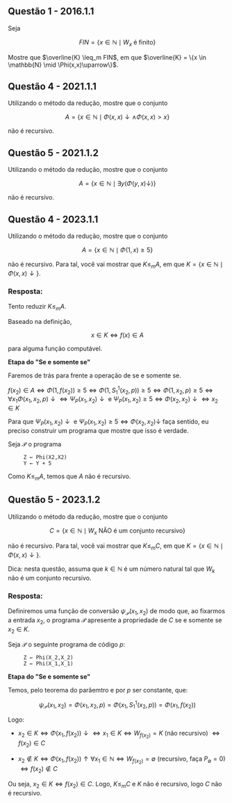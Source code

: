## Questão 1 - 2016.1.1

Seja

$$FIN = \{x \in \mathbb{N} \mid W_x \text{ é finito}\}$$

Mostre que $\overline{K} \leq_m FIN$, em que $\overline{K} = \{x \in \mathbb{N} \mid \Phi(x,x)\uparrow\}$.

## Questão 4 - 2021.1.1

Utilizando o método da redução, mostre que o conjunto

$$A = \{x \in \mathbb{N} \mid \Phi(x,x)\downarrow \wedge \Phi(x,x) > x\}$$

não é recursivo.

## Questão 5 - 2021.1.2

Utilizando o método da redução, mostre que o conjunto

$$A = \{x \in \mathbb{N} \mid \exists y(\Phi(y,x)\downarrow)\}$$

não é recursivo.

## Questão 4 - 2023.1.1

Utilizando o método da redução, mostre que o conjunto

$$A = \{x \in \mathbb{N} \mid \Phi(1,x) \ge 5\}$$

não é recursivo. Para tal, você vai mostrar que $K \leq_m A$, em que $K = \{x \in \mathbb{N} \mid \Phi(x,x)\downarrow\}$.

### Resposta:

Tento reduzir $K \leq_m A$.

Baseado na definição,

$$x \in K \iff f(x) \in A$$

para alguma função computável.

**Etapa do "Se e somente se"**

Faremos de trás para frente a operação de se e somente se.

$f(x_2) \in A \iff \Phi(1, f(x_2)) \ge 5 \iff \Phi(1, S_1^1(x_2, p)) \ge 5 \iff \Phi(1, x_2, p) \ge 5 \iff \forall x_1 \Phi(x_1, x_2, p)\downarrow \iff \Psi_P(x_1, x_2)\downarrow \text{ e } \Psi_P(x_1, x_2) \ge 5 \iff \Phi(x_2, x_2)\downarrow \iff x_2 \in K$

Para que $\Psi_P(x_1, x_2)\downarrow \text{ e } \Psi_P(x_1, x_2) \ge 5 \iff \Phi(x_2, x_2)\downarrow$ faça sentido, eu preciso construir um programa que mostre que isso é verdade.

Seja $\mathcal{P}$ o programa

```
     Z ← Phi(X2,X2)
     Y ← Y + 5
```

Como $K \leq_m A$, temos que $A$ não é recursivo.

## Questão 5 - 2023.1.2

Utilizando o método da redução, mostre que o conjunto

$$C = \{x \in \mathbb{N} \mid W_x \text{ NÃO é um conjunto recursivo}\}$$

não é recursivo. Para tal, você vai mostrar que $K \leq_m C$, em que $K = \{x \in \mathbb{N} \mid \Phi(x,x)\downarrow\}$.

Dica: nesta questão, assuma que $k \in \mathbb{N}$ é um número natural tal que $W_k$ não é um conjunto recursivo.

### Resposta:

Definiremos uma função de conversão $\psi_{\mathcal{P}}(x_1,x_2)$ de modo que, ao fixarmos a entrada $x_2$, o programa $\mathcal{P}$ apresente a propriedade de $C$ se e somente se $x_2 \in K$.

Seja $\mathcal{P}$ o seguinte programa de código $p$:

```
     Z ← Phi(X_2,X_2)
     Z ← Phi(X_1,X_1)
```

**Etapa do "Se e somente se"**

Temos, pelo teorema do parâemtro e por $p$ ser constante, que:

$$\psi_{\mathcal{P}}(x_1,x_2) = \Phi(x_1,x_2,p)=\Phi(x_1,S^1_1(x_2,p))=\Phi(x_1,f(x_2))$$

Logo:

- $x_2 \in K \iff \Phi(x_1, f(x_2))\downarrow \iff x_1 \in K \iff W_{f(x_2)} = K \text{ (não recursivo) } \iff f(x_2) \in C$

- $x_2 \notin K \iff \Phi(x_1, f(x_2))\uparrow \forall x_1 \in \mathbb{N} \iff W_{f(x_2)} = \emptyset \text{ (recursivo, faça } P_{\emptyset} = 0 \text{) } \iff f(x_2) \notin C$

Ou seja, $x_2 \in K \iff f(x_2) \in C$. Logo, $K \leq_m C$ e $K$ não é recursivo, logo $C$ não é recursivo.